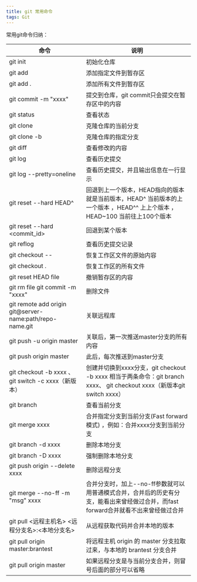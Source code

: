 ```yaml
---
title: git 常用命令
tags: Git
---
```


常用git命令归纳：

| 命令                                                     | 说明                                                         |
| -------------------------------------------------------- | ------------------------------------------------------------ |
| git init                                                 | 初始化仓库                                                   |
| git add <file>                                           | 添加指定文件到暂存区                                         |
| git add .                                                | 添加所有文件到暂存区                                         |
| git commit -m "xxxx"                                     | 提交到仓库，git commit只会提交在暂存区中的内容               |
| git status                                               | 查看状态                                                     |
| git clone <url>                                          | 克隆仓库的当前分支                                           |
| git clone -b <branch-name> <url>                         | 克隆仓库的指定分支                                           |
| git diff                                                 | 查看修改的内容                                               |
| git log                                                  | 查看历史提交                                                 |
| git log --pretty=oneline                                 | 查看历史提交，并且输出信息在一行显示                         |
| git reset --hard HEAD^                                   | 回退到上一个版本，HEAD指向的版本就是当前版本，HEAD^ 当前版本的上一个版本 ，HEAD^^ 上上个版本 ，HEAD~100 当前往上100个版本 |
| git reset --hard <commit_id>                             | 回退到某个版本                                               |
| git reflog                                               | 查看历史提交记录                                             |
| git checkout -- <file>                                   | 恢复工作区文件的原始内容                                     |
| git checkout .                                           | 恢复工作区的所有文件                                         |
| git reset HEAD file                                      | 撤销暂存区的内容                                             |
| git rm file     git commit -m "xxxx"                     | 删除文件                                                     |
| git remote add origin git@server-name:path/repo-name.git | 关联远程库                                                   |
| git push -u origin master                                | 关联后，第一次推送master分支的所有内容                       |
| git push origin master                                   | 此后，每次推送到master分支                                   |
| git checkout -b xxxx  、git switch -c xxxx（新版本）     | 创建并切换到xxxx分支，git checkout -b xxxx 相当于两条命令：git branch xxxx、 git checkout xxxx（新版本git switch xxxx） |
| git branch                                               | 查看当前分支                                                 |
| git merge xxxx                                           | 合并指定分支到当前分支(Fast forward  模式) ，例如：合并xxxx分支到当前分支 |
| git branch -d xxxx                                       | 删除本地分支                                                 |
| git branch -D xxxx                                       | 强制删除本地分支                                             |
| git push origin --delete xxxx                            | 删除远程分支                                                 |
| git merge --no-ff -m "msg" xxxx                          | 合并分支时，加上--no-ff参数就可以用普通模式合并，合并后的历史有分支，能看出来曾经做过合并，而fast forward合并就看不出来曾经做过合并 |
| git pull <远程主机名> <远程分支名>:<本地分支名>          | 从远程获取代码并合并本地的版本                               |
| git pull origin master:brantest                          | 将远程主机 origin 的 master 分支拉取过来，与本地的 brantest 分支合并 |
| git pull origin master                                   | 如果远程分支是与当前分支合并，则冒号后面的部分可以省略       |